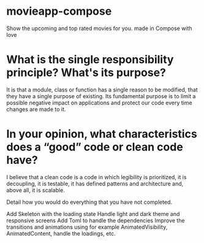 # movieapp-compose
Show the upcoming and top rated movies for you. made in Compose with love


# What is the single responsibility principle? What's its purpose?

It is that a module, class or function has a single reason to be modified, that they have a single purpose of existing. 
Its fundamental purpose is to limit a possible negative impact on applications and protect our code every time changes are made to it.

# In your opinion, what characteristics does a “good” code or clean code have?

I believe that a clean code is a code in which legibility is prioritized, it is decoupling, it is testable, 
it has defined patterns and architecture and, above all, it is scalable.


 Detail how you would do everything that you have not completed.

Add Skeleton with the loading state
Handle light and dark theme and responsive screens
Add Toml to handle the dependencies
Improve the transitions and animations using for example AnimatedVisibility, AnimatedContent, handle the loadings, etc.

